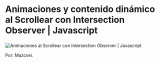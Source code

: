 # Animaciones y contenido dinámico al Scrollear con Intersection Observer | Javascript
### 

![Animaciones al Scrollear con Intersection Observer | Javascript](https://developer.mozilla.org/es/docs/Web/API/Intersection_Observer_API)

Por: Mazcvei.